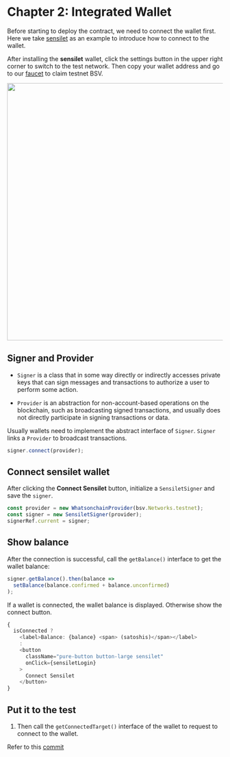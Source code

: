 # Chapter 2: Integrated Wallet

Before starting to deploy the contract, we need to connect the wallet first. Here we take [sensilet](https://sensilet.com) as an example to introduce how to connect to the wallet.

After installing the **sensilet** wallet, click the settings button in the upper right corner to switch to the test network. Then copy your wallet address and go to our [faucet](https://scrypt.io/#faucet) to claim testnet BSV.


<img src="https://github.com/sCrypt-Inc/image-hosting/blob/master/learn-scrypt-courses/testcoin.gif?raw=true" width="600">

## Signer and Provider

- `Signer` is a class that in some way directly or indirectly accesses private keys that can sign messages and transactions to authorize a user to perform some action.

- `Provider` is an abstraction for non-account-based operations on the blockchain, such as broadcasting signed transactions, and usually does not directly participate in signing transactions or data.


Usually wallets need to implement the abstract interface of `Signer`. `Signer` links a `Provider` to broadcast transactions.

```ts
signer.connect(provider);
```


## Connect **sensilet** wallet

After clicking the **Connect Sensilet** button, initialize a `SensiletSigner` and save the `signer`.

```ts
const provider = new WhatsonchainProvider(bsv.Networks.testnet);
const signer = new SensiletSigner(provider);
signerRef.current = signer;
```

## Show balance

After the connection is successful, call the `getBalance()` interface to get the wallet balance:

```ts
signer.getBalance().then(balance => 
  setBalance(balance.confirmed + balance.unconfirmed)
);
```

If a wallet is connected, the wallet balance is displayed. Otherwise show the connect button.

```ts
{
  isConnected ?
    <label>Balance: {balance} <span> (satoshis)</span></label>
    :
    <button
      className="pure-button button-large sensilet"
      onClick={sensiletLogin}
    >
      Connect Sensilet
    </button>
}
```

## Put it to the test

1. Then call the `getConnectedTarget()` interface of the wallet to request to connect to the wallet.

Refer to this [commit](https://github.com/sCrypt-Inc/tic-tac-toe/commit/d3503a097c1a6ac1b28183372cd90f31868098a6)
